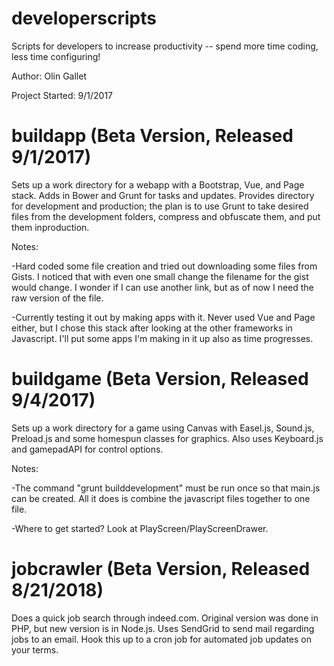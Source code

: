 # developerscripts
Scripts for developers to increase productivity -- spend more time coding, less time configuring!

Author: Olin Gallet

Project Started: 9/1/2017

# buildapp (Beta Version, Released 9/1/2017)

Sets up a work directory for a webapp with a Bootstrap, Vue, and Page stack.  Adds in Bower and Grunt for tasks and updates.  Provides directory for development and production; the plan is to use Grunt to take desired files from the development folders, compress and obfuscate them, and put them inproduction.

Notes:

-Hard coded some file creation and tried out downloading some files from Gists.  I noticed that with even one small change the filename for the gist would change.  I wonder if I can use another link, but as of now I need the raw version of the file.

-Currently testing it out by making apps with it.  Never used Vue and Page either, but I chose this stack after looking at the other frameworks in Javascript.  I'll put some apps I'm making in it up also as time progresses.

# buildgame (Beta Version, Released 9/4/2017)

Sets up a work directory for a game using Canvas with Easel.js, Sound.js, Preload.js and some homespun classes for graphics.  Also uses Keyboard.js and gamepadAPI for control options.

Notes:

-The command "grunt builddevelopment" must be run once so that main.js can be created.  All it does is combine the javascript files together to one file.

-Where to get started?  Look at PlayScreen/PlayScreenDrawer.

# jobcrawler (Beta Version, Released 8/21/2018)

Does a quick job search through indeed.com.  Original version was done in PHP, but new version is in Node.js.  Uses SendGrid to send mail regarding jobs to an email.  Hook this up to a cron job for automated job updates on your terms.
